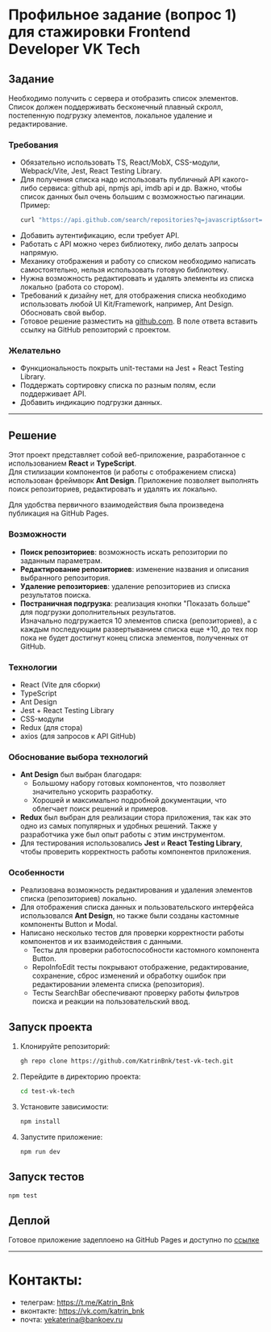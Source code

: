 # Профильное задание (вопрос 1) для стажировки Frontend Developer VK Tech


## Задание
Необходимо получить с сервера и отобразить список элементов. Список должен поддерживать бесконечный плавный скролл, постепенную подгрузку элементов, локальное удаление и редактирование.

### Требования
- Обязательно использовать TS, React/MobX, CSS-модули, Webpack/Vite, Jest, React Testing Library.
- Для получения списка надо использовать публичный API какого-либо сервиса: github api, npmjs api, imdb api и др. Важно, чтобы список данных был очень большим с возможностью пагинации.
  Пример:  
  ```bash
  curl "https://api.github.com/search/repositories?q=javascript&sort=stars&order=asc&page=2"
  ```
- Добавить аутентификацию, если требует API.
- Работать с API можно через библиотеку, либо делать запросы напрямую.
- Механику отображения и работу со списком необходимо написать самостоятельно, нельзя использовать готовую библиотеку.
- Нужна возможность редактировать и удалять элементы из списка локально (работа со стором).
- Требований к дизайну нет, для отображения списка необходимо использовать любой UI Kit/Framework, например, Ant Design. Обосновать свой выбор.
- Готовое решение разместить на [github.com](http://github.com/). В поле ответа вставить ссылку на GitHub репозиторий с проектом.

### Желательно
- Функциональность покрыть unit-тестами на Jest + React Testing Library.
- Поддержать сортировку списка по разным полям, если поддерживает API.
- Добавить индикацию подгрузки данных.

---

## Решение

Этот проект представляет собой веб-приложение, разработанное с использованием **React** и **TypeScript**.  
Для стилизации компонентов (и работы с отображением списка) использован фреймворк **Ant Design**. Приложение позволяет выполнять поиск репозиториев, редактировать и удалять их локально.

Для удобства первичного взаимодействия была произведена публикация на GitHub Pages.

### Возможности

- **Поиск репозиториев**: возможность искать репозитории по заданным параметрам.
- **Редактирование репозиториев**: изменение названия и описания выбранного репозитория.
- **Удаление репозиториев**: удаление репозиториев из списка результатов поиска.
- **Постраничная подгрузка**: реализация кнопки "Показать больше" для подгрузки дополнительных результатов.  
  Изначально подгружается 10 элементов списка (репозиториев), а с каждым последующим развертыванием списка еще +10, до тех пор пока не будет достигнут конец списка элементов, полученных от GitHub.

### Технологии

- React (Vite для сборки)
- TypeScript
- Ant Design
- Jest + React Testing Library
- CSS-модули
- Redux (для стора)
- axios (для запросов к API GitHub)

### Обоснование выбора технологий

- **Ant Design** был выбран благодаря:
    - Большому набору готовых компонентов, что позволяет значительно ускорить разработку.
    - Хорошей и максимально подробной документации, что облегчает поиск решений и примеров.
- **Redux** был выбран для реализации стора приложения, так как это одно из самых популярных и удобных решений. Также у разработчика уже был опыт работы с этим инструментом.
- Для тестирования использовались **Jest** и **React Testing Library**, чтобы проверить корректность работы компонентов приложения.

### Особенности 

- Реализована возможность редактирования и удаления элементов списка (репозиториев) локально.
- Для отображения списка данных и пользовательского интерфейса использовался **Ant Design**, но также были созданы кастомные компоненты Button и Modal.
- Написано несколько тестов для проверки корректности работы компонентов и их взаимодействия с данными.
  - Тесты для проверки работоспособности кастомного компонента Button.
  - RepoInfoEdit тесты покрывают отображение, редактирование, сохранение, сброс изменений и обработку ошибок при редактировании элемента списка (репозитория).
  - Тесты SearchBar обеспечивают проверку работы фильтров поиска и реакции на пользовательский ввод.

## Запуск проекта

1. Клонируйте репозиторий:
   ```bash
   gh repo clone https://github.com/KatrinBnk/test-vk-tech.git
   ```

2. Перейдите в директорию проекта:
   ```bash
   cd test-vk-tech
   ```

3. Установите зависимости:
   ```bash
   npm install
   ```

4. Запустите приложение:
   ```bash
   npm run dev
   ```


## Запуск тестов

```bash
npm test
```


## Деплой

Готовое приложение задеплоено на GitHub Pages и доступно по
[ссылке](https://katrinbnk.github.io/test-vk-tech/)

--- 

# Контакты:
- телеграм: https://t.me/Katrin_Bnk
- вконтакте: https://vk.com/katrin_bnk
- почта:  yekaterina@bankoev.ru
